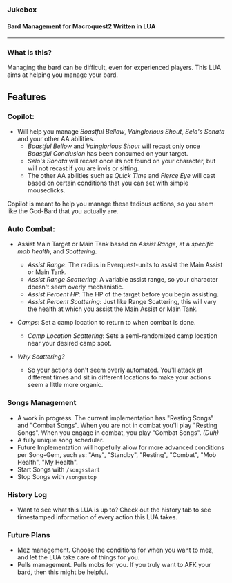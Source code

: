 ### Jukebox
#### Bard Management for Macroquest2 Written in LUA
---
### What is this?
Managing the bard can be difficult, even for experienced players. This LUA aims at helping you manage your bard.

## Features
### Copilot: 
* Will help you manage *Boastful Bellow*, *Vainglorious Shout*, *Selo's Sonata* and your other AA abilities.
  * *Boastful Bellow* and *Vainglorious Shout* will recast only once *Boastful Conclusion* has been consumed on your target.
  * *Selo's Sonata* will recast once its not found on your character, but will not recast if you are invis or sitting.
  * The other AA abilities such as *Quick Time* and *Fierce Eye* will cast based on certain conditions that you can set with simple mouseclicks.
 
Copilot is meant to help you manage these tedious actions, so you seem like the God-Bard that you actually are.

### Auto Combat:
* Assist Main Target or Main Tank based on *Assist Range*, at a *specific mob health*, and *Scattering*.
  * *Assist Range*: The radius in Everquest-units to assist the Main Assist or Main Tank.
  * *Assist Range Scattering*: A variable assist range, so your character doesn't seem overly mechanistic.
  * *Assist Percent HP*: The HP of the target before you begin assisting.
  * *Assist Percent Scattering*: Just like Range Scattering, this will vary the health at which you assist the Main Assist or Main Tank.

* *Camps*: Set a camp location to return to when combat is done.
  * *Camp Location Scattering*: Sets a semi-randomized camp location near your desired camp spot.
 
* *Why Scattering?*
  * So your actions don't seem overly automated. You'll attack at different times and sit in different locations to make your actions seem a little more organic.
 
### Songs Management
* A work in progress. The current implementation has "Resting Songs" and "Combat Songs". When you are not in combat you'll play "Resting Songs". When you engage in combat, you play "Combat Songs". *(Duh)*
* A fully unique song scheduler.
* Future Implementation will hopefully allow for more advanced conditions per Song-Gem, such as: "Any", "Standby", "Resting", "Combat", "Mob Health", "My Health".
* Start Songs with `/songsstart`
* Stop Songs with `/songsstop`

### History Log
* Want to see what this LUA is up to? Check out the history tab to see timestamped information of every action this LUA takes.

### Future Plans
* Mez management. Choose the conditions for when you want to mez, and let the LUA take care of things for you.
* Pulls management. Pulls mobs for you. If you truly want to AFK your bard, then this might be helpful.
